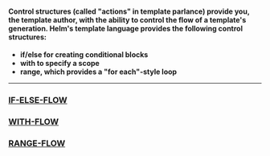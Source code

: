 #### Control structures (called "actions" in template parlance) provide you, the template author, with the ability to control the flow of a template's generation. Helm's template language provides the following control structures:

* **if/else for creating conditional blocks**
* **with to specify a scope**
* **range, which provides a "for each"-style loop**
---
### [IF-ELSE-FLOW](if-else.md)
### [WITH-FLOW](with.md)
### [RANGE-FLOW](range.md)